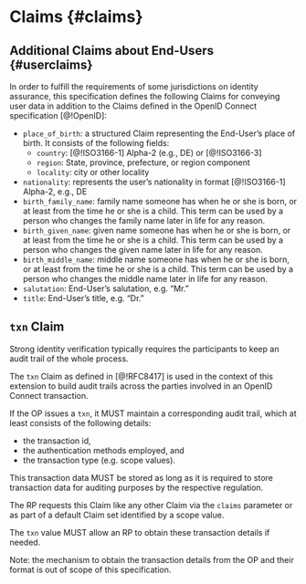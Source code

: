 # Claims {#claims}

## Additional Claims about End-Users {#userclaims}

In order to fulfill the requirements of some jurisdictions on identity assurance, this specification defines the following Claims for conveying user data in addition to the Claims defined in the OpenID Connect specification [@!OpenID]:

* `place_of_birth`: a structured Claim representing the End-User’s place of birth. It consists of the following fields:
	* `country`: [@!ISO3166-1] Alpha-2 (e.g., DE) or [@!ISO3166-3] 
	* `region`: State, province, prefecture, or region component
	* `locality`: city or other locality
* `nationality`: represents the user’s nationality in format [@!ISO3166-1] Alpha-2, e.g., DE
* `birth_family_name`: family name someone has when he or she is born, or at least from the time he or she is a child. This term can be used by a person who changes the family name later in life for any reason.
* `birth_given_name`: given name someone has when he or she is born, or at least from the time he or she is a child. This term can be used by a person who changes the given name later in life for any reason.
* `birth_middle_name`: middle name someone has when he or she is born, or at least from the time he or she is a child. This term can be used by a person who changes the middle name later in life for any reason.
* `salutation`: End-User’s salutation, e.g. “Mr.”
* `title`: End-User’s title, e.g. “Dr.”

## `txn` Claim

Strong identity verification typically requires the participants to keep an audit trail of the whole process. 

The `txn` Claim as defined in [@!RFC8417] is used in the context of this extension to build audit trails across the parties involved in an OpenID Connect transaction. 

If the OP issues a `txn`, it MUST maintain a corresponding audit trail, which at least consists of the following details: 

* the transaction id,
* the authentication methods employed, and
* the transaction type (e.g. scope values).

This transaction data MUST be stored as long as it is required to store transaction data for auditing purposes by the respective regulation. 

The RP requests this Claim like any other Claim via the `claims` parameter or as part of a default Claim set identified by a scope value. 

The `txn` value MUST allow an RP to obtain these transaction details if needed.

Note: the mechanism to obtain the transaction details from the OP and their format is out of scope of this specification. 
    



